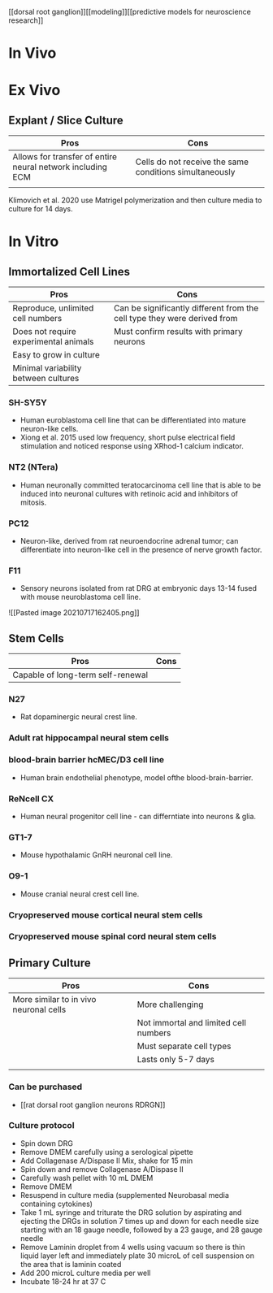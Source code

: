 [[dorsal root ganglion]][[modeling]][[predictive models for neuroscience research]]

# In Vivo

# Ex Vivo
## Explant / Slice Culture
| Pros                                                       | Cons                                                    |
| ---------------------------------------------------------- | ------------------------------------------------------- |
| Allows for transfer of entire neural network including ECM | Cells do not receive the same conditions simultaneously |
|                                                            |                                                         |

Klimovich et al. 2020 use Matrigel polymerization and then culture media to culture for 14 days.
# In Vitro

## Immortalized Cell Lines
| Pros                                  | Cons                                                                     |
| ------------------------------------- | ------------------------------------------------------------------------ |
| Reproduce, unlimited cell numbers     | Can be significantly different from the cell type they were derived from |
| Does not require experimental animals |  Must confirm results with primary neurons                               |
| Easy to grow in culture               |                                                                          |
| Minimal variability between cultures  |                                                                          |                                                                     |

### SH-SY5Y
- Human euroblastoma cell line that can be differentiated into mature neuron-like cells.
- Xiong et al. 2015 used low frequency, short pulse electrical field stimulation and noticed response using XRhod-1 calcium indicator.

### NT2 (NTera)
- Human neuronally committed teratocarcinoma cell line that is able to be induced into neuronal cultures with retinoic acid and inhibitors of mitosis.

### PC12
- Neuron-like, derived from rat neuroendocrine adrenal tumor; can differentiate into neuron-like cell in the presence of nerve growth factor.

### F11 
- Sensory neurons isolated from rat DRG at embryonic days 13-14 fused with mouse neuroblastoma cell line.

![[Pasted image 20210717162405.png]]

## Stem Cells
| Pros | Cons |
| ---- | ---- |
| Capable of long-term self-renewal     |      |

### N27
- Rat dopaminergic neural crest line.

### Adult rat hippocampal neural stem cells

### blood-brain barrier hcMEC/D3 cell line
- Human brain endothelial phenotype, model ofthe blood-brain-barrier.

### ReNcell CX
- Human neural progenitor cell line - can differntiate into neurons & glia.

### GT1-7 
- Mouse hypothalamic GnRH neuronal cell line.

### O9-1
- Mouse cranial neural crest cell line.

### Cryopreserved mouse cortical  neural stem cells
### Cryopreserved mouse spinal cord neural stem cells 

## Primary Culture

| Pros                                   | Cons                                  |
| -------------------------------------- | ------------------------------------- |
| More similar to in vivo neuronal cells | More challenging                      |
|                                        | Not immortal and limited cell numbers |
|                                        | Must separate cell types              |
|                                        |                  Lasts only 5-7 days                     |
|                                        |                                       |
### Can be purchased
- [[rat dorsal root ganglion neurons RDRGN]]

### Culture protocol
- Spin down DRG
- Remove DMEM carefully using a serological pipette
- Add Collagenase A/Dispase II Mix, shake for 15 min
- Spin down and remove Collagenase A/Dispase II
- Carefully wash pellet with 10 mL DMEM
- Remove DMEM
- Resuspend in culture media (supplemented Neurobasal media containing cytokines)
- Take 1 mL syringe and triturate the DRG solution by aspirating and ejecting the DRGs in solution 7 times up and down for each needle size starting with an 18 gauge needle, followed by a 23 gauge, and 28 gauge needle
- Remove Laminin droplet from 4 wells using vacuum so there is thin liquid layer left and immediately plate 30 microL of cell suspension on the area that is laminin coated
- Add 200 microL culture media per well
- Incubate 18-24 hr at 37 C